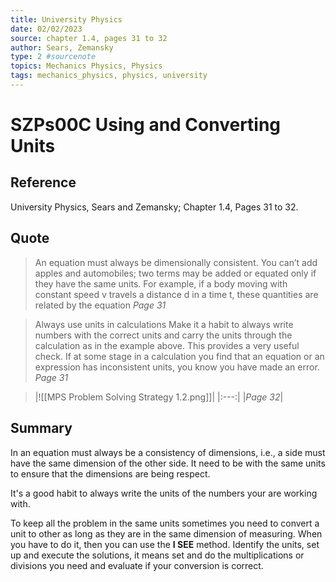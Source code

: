 ```yaml
---
title: University Physics
date: 02/02/2023
source: chapter 1.4, pages 31 to 32
author: Sears, Zemansky
type: 2 #sourcenote
topics: Mechanics Physics, Physics
tags: mechanics_physics, physics, university
---
```

# SZPs00C Using and Converting Units

## **Reference** 
University Physics, Sears and Zemansky; Chapter 1.4, Pages 31 to 32.

## **Quote** 
> An equation must always be dimensionally consistent. You can’t add apples  and automobiles; two terms may be added or equated only if they have the same  units. For example, if a body moving with constant speed v travels a distance d in a time t, these quantities are related by the equation *Page 31*

> Always use units in calculations Make it a habit to always write  numbers with the correct units and carry the units through the calculation as in the  example above. This provides a very useful check. If at some stage in a calculation  you find that an equation or an expression  has inconsistent units, you know you have  made an error. *Page 31*

> |![[MPS Problem Solving Strategy 1.2.png]]|
|:---:|
|*Page 32*|

## **Summary**
In an equation must always be a consistency of dimensions, i.e., a side must have the same dimension of the other side. It need to be with the same units to ensure that the dimensions are being respect.

It's a good habit to always write the units of the numbers your are working with.

To keep all the problem in the same units sometimes you need to convert a unit to other as long as they are in the same dimension of measuring. When you have to do it, then you can use the **I SEE** method. Identify the units, set up and execute the solutions, it means set and do the multiplications or divisions you need and evaluate if your conversion is correct.

